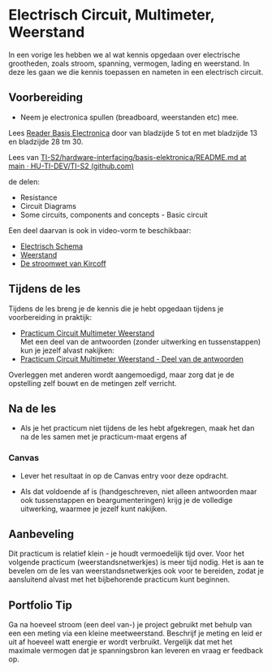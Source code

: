 # Electrisch Circuit, Multimeter, Weerstand

In een vorige les hebben we al wat kennis opgedaan over electrische grootheden, zoals stroom, spanning, vermogen, lading en weerstand. In deze les gaan we die kennis toepassen en nameten in een electrisch circuit.

## Voorbereiding

- Neem je electronica spullen (breadboard, weerstanden etc) mee.   

Lees [Reader Basis Electronica](https://github.com/HU-TI-DEV/TI-S2/blob/main/hardware-interfacing/pdfs/reader-basis-electronica.pdf) door van bladzijde 5 tot en met bladzijde 13 en bladzijde 28 tm 30.

Lees van
[TI-S2/hardware-interfacing/basis-elektronica/README.md at main · HU-TI-DEV/TI-S2 (github.com)](https://github.com/HU-TI-DEV/TI-S2/blob/main/hardware-interfacing/basis-elektronica/README.md#basis-elektronica)

de delen:

- Resistance
- Circuit Diagrams
- Some circuits, components and concepts - Basic circuit

Een deel daarvan is ook in video-vorm te beschikbaar:
- [Electrisch Schema](https://www.youtube.com/watch?v=YDCEUy-kM9w)
- [Weerstand](https://www.youtube.com/watch?v=tUazer9WJPY)
- [De stroomwet van Kircoff](https://www.youtube.com/watch?v=ildeUrwVQEI)

## Tijdens de les

Tijdens de les breng je de kennis die je hebt opgedaan tijdens je voorbereiding in praktijk:

- [Practicum Circuit Multimeter Weerstand](../hardware-interfacing/basis-elektronica/electrisch-circuit-multimeter-weerstand/practicum-circuit-multimeter-weerstand.md)    
  Met een deel van de antwoorden (zonder uitwerking en tussenstappen) kun je jezelf alvast nakijken:
- [Practicum Circuit Multimeter Weerstand - Deel van de antwoorden](../hardware-interfacing/basis-elektronica/electrisch-circuit-multimeter-weerstand/practicum-circuit-multimeter-weerstand-deel-van-antwoorden.md) 

Overleggen met anderen wordt aangemoedigd, maar zorg dat je de opstelling zelf bouwt en de metingen zelf verricht.

## Na de les

- Als je het practicum niet tijdens de les hebt afgekregen, maak het dan na de les samen met je practicum-maat ergens af

### Canvas
- Lever het resultaat in op de Canvas entry voor deze opdracht. 

- Als dat voldoende af is (handgeschreven, niet alleen antwoorden maar ook tussenstappen en beargumenteringen) krijg je de volledige uitwerking, waarmee je jezelf kunt nakijken.

## Aanbeveling
Dit practicum is relatief klein - je houdt vermoedelijk tijd over. Voor het volgende practicum (weerstandsnetwerkjes) is meer tijd nodig. Het is aan te bevelen om de les van weerstandsnetwerkjes ook voor te bereiden, zodat je aansluitend alvast met het bijbehorende practicum kunt beginnen.

## Portfolio Tip
Ga na hoeveel stroom (een deel van-) je project gebruikt met behulp van een een meting via een kleine meetweerstand. Beschrijf je meting en leid er uit af hoeveel watt energie er wordt verbruikt. Vergelijk dat met het maximale vermogen dat je spanningsbron kan leveren en vraag er feedback op.